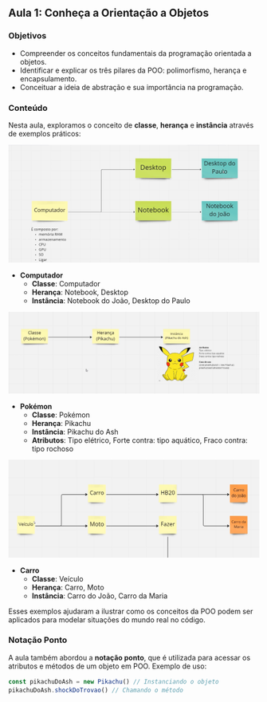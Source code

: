 ## Aula 1: Conheça a Orientação a Objetos

### Objetivos

-   Compreender os conceitos fundamentais da programação orientada a objetos.
-   Identificar e explicar os três pilares da POO: polimorfismo, herança e encapsulamento.
-   Conceituar a ideia de abstração e sua importância na programação.

### Conteúdo

Nesta aula, exploramos o conceito de **classe**, **herança** e **instância** através de exemplos práticos:

<img src="./img/exemplo-computador.png">

-   **Computador**
    -   **Classe**: Computador
    -   **Herança**: Notebook, Desktop
    -   **Instância**: Notebook do João, Desktop do Paulo

<img src="./img/exemplo-pokemon.png">

-   **Pokémon**
    -   **Classe**: Pokémon
    -   **Herança**: Pikachu
    -   **Instância**: Pikachu do Ash
    -   **Atributos**: Tipo elétrico, Forte contra: tipo aquático, Fraco contra: tipo rochoso

<img src="./img/exemplo-carro.png">

-   **Carro**
    -   **Classe**: Veículo
    -   **Herança**: Carro, Moto
    -   **Instância**: Carro do João, Carro da Maria

Esses exemplos ajudaram a ilustrar como os conceitos da POO podem ser aplicados para modelar situações do mundo real no código.

### Notação Ponto

A aula também abordou a **notação ponto**, que é utilizada para acessar os atributos e métodos de um objeto em POO. Exemplo de uso:

```javascript
const pikachuDoAsh = new Pikachu() // Instanciando o objeto
pikachuDoAsh.shockDoTrovao() // Chamando o método
```
